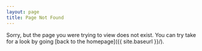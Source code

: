 ```yaml
---
layout: page
title: Page Not Found
---
```


Sorry, but the page you were trying to view does not exist. You can try take for a look by going [back to the homepage]({{ site.baseurl }}/).